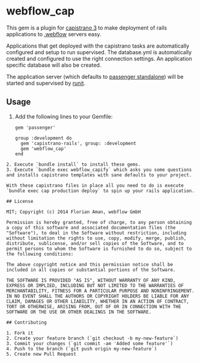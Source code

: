 # webflow_cap

This gem is a plugin for [capistrano 3](http://capistranorb.com/) to make deployment of rails applications to [.webflow](http://www.webflow.de) servers easy.

Applications that get deployed with the capistrano tasks are automatically configured and setup to run supervised.
The database.yml is automatically created and configured to use the right connection settings.
An application specific database will also be created.

The application server (which defaults to [passenger standalone](https://www.phusionpassenger.com/#about)) will be started and supervised by [runit](http://smarden.org/runit/).

## Usage

1. Add the following lines to your Gemfile:

   ```
   gem 'passenger'
   
   group :development do
     gem 'capistrano-rails', group: :development
     gem 'webflow_cap'
   end
  ```
2. Execute `bundle install` to install these gems.
3. Execute `bundle exec webflow_capify` which asks you some questions and installs capistrano templates with sane defaults to your project.

With these capistrano files in place all you need to do is execute `bundle exec cap production deploy` to spin up your rails application.

## License

MIT; Copyright (c) 2014 Florian Aman, webflow GmbH

Permission is hereby granted, free of charge, to any person obtaining a copy of this software and associated documentation files (the "Software"), to deal in the Software without restriction, including without limitation the rights to use, copy, modify, merge, publish, distribute, sublicense, and/or sell copies of the Software, and to permit persons to whom the Software is furnished to do so, subject to the following conditions:

The above copyright notice and this permission notice shall be included in all copies or substantial portions of the Software.

THE SOFTWARE IS PROVIDED "AS IS", WITHOUT WARRANTY OF ANY KIND, EXPRESS OR IMPLIED, INCLUDING BUT NOT LIMITED TO THE WARRANTIES OF MERCHANTABILITY, FITNESS FOR A PARTICULAR PURPOSE AND NONINFRINGEMENT. IN NO EVENT SHALL THE AUTHORS OR COPYRIGHT HOLDERS BE LIABLE FOR ANY CLAIM, DAMAGES OR OTHER LIABILITY, WHETHER IN AN ACTION OF CONTRACT, TORT OR OTHERWISE, ARISING FROM, OUT OF OR IN CONNECTION WITH THE SOFTWARE OR THE USE OR OTHER DEALINGS IN THE SOFTWARE.

## Contributing

1. Fork it
2. Create your feature branch (`git checkout -b my-new-feature`)
3. Commit your changes (`git commit -am 'Added some feature'`)
4. Push to the branch (`git push origin my-new-feature`)
5. Create new Pull Request
